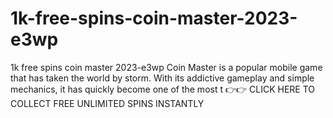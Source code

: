 # 1k-free-spins-coin-master-2023-e3wp
1k free spins coin master 2023-e3wp  Coin Master is a popular mobile game that has taken the world by storm. With its addictive gameplay and simple mechanics, it has quickly become one of the most t    👉👉 CLICK HERE TO COLLECT FREE UNLIMITED SPINS INSTANTLY  
